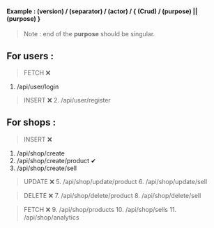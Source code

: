 #### Example : (version) / (separator) / (actor) / { (Crud) / (purpose) || (purpose) }

> Note : end of the **purpose** should be singular.

## For users :

> FETCH ❌

1. /api/user/login

> INSERT ❌ 2. /api/user/register

## For shops :

> INSERT ❌

1. /api/shop/create
2. /api/shop/create/product ✔
3. /api/shop/create/sell

> UPDATE ❌ 5. /api/shop/update/product 6. /api/shop/update/sell

> DELETE ❌ 7. /api/shop/delete/product 8. /api/shop/delete/sell

> FETCH ❌ 9. /api/shop/products 10. /api/shop/sells 11. /api/shop/analytics
